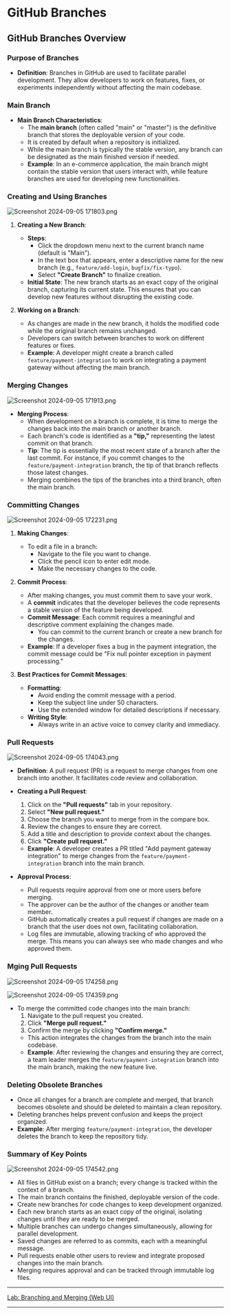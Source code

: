 # GitHub Branches


## GitHub Branches Overview 

### Purpose of Branches
- **Definition**: Branches in GitHub are used to facilitate parallel development. They allow developers to work on features, fixes, or experiments independently without affecting the main codebase.
  
### Main Branch
- **Main Branch Characteristics**:
  - The **main branch** (often called "main" or "master") is the definitive branch that stores the deployable version of your code.
  - It is created by default when a repository is initialized.
  - While the main branch is typically the stable version, any branch can be designated as the main finished version if needed.
  - **Example**: In an e-commerce application, the main branch might contain the stable version that users interact with, while feature branches are used for developing new functionalities.

### Creating and Using Branches


![Screenshot 2024-09-05 171803.png](:/0518e107e5564107956ef68a340fa8f0)


1. **Creating a New Branch**:
   - **Steps**:
     - Click the dropdown menu next to the current branch name (default is "Main").
     - In the text box that appears, enter a descriptive name for the new branch (e.g., `feature/add-login`, `bugfix/fix-typo`).
     - Select **"Create Branch"** to finalize creation.
   - **Initial State**: The new branch starts as an exact copy of the original branch, capturing its current state. This ensures that you can develop new features without disrupting the existing code.

2. **Working on a Branch**:
   - As changes are made in the new branch, it holds the modified code while the original branch remains unchanged.
   - Developers can switch between branches to work on different features or fixes.
   - **Example**: A developer might create a branch called `feature/payment-integration` to work on integrating a payment gateway without affecting the main branch.

### Merging Changes


![Screenshot 2024-09-05 171913.png](:/e012dddf68e14c1b8acf92c48dc4ab6c)


- **Merging Process**:
  - When development on a branch is complete, it is time to merge the changes back into the main branch or another branch.
  - Each branch's code is identified as a **"tip,"** representing the latest commit on that branch.
  - **Tip**: The tip is essentially the most recent state of a branch after the last commit. For instance, if you commit changes to the `feature/payment-integration` branch, the tip of that branch reflects those latest changes.
  - Merging combines the tips of the branches into a third branch, often the main branch.

### Committing Changes


![Screenshot 2024-09-05 172231.png](:/95b28d08411a42938e5ae16ba39c5a29)


1. **Making Changes**:
   - To edit a file in a branch:
     - Navigate to the file you want to change.
     - Click the pencil icon to enter edit mode.
     - Make the necessary changes to the code.

2. **Commit Process**:
   - After making changes, you must commit them to save your work.
   - A **commit** indicates that the developer believes the code represents a stable version of the feature being developed.
   - **Commit Message**: Each commit requires a meaningful and descriptive comment explaining the changes made.
     - You can commit to the current branch or create a new branch for the changes.
   - **Example**: If a developer fixes a bug in the payment integration, the commit message could be "Fix null pointer exception in payment processing."

3. **Best Practices for Commit Messages**:
   - **Formatting**: 
     - Avoid ending the commit message with a period.
     - Keep the subject line under 50 characters.
     - Use the extended window for detailed descriptions if necessary.
   - **Writing Style**: 
     - Always write in an active voice to convey clarity and immediacy.

### Pull Requests


![Screenshot 2024-09-05 174043.png](:/7ec8a59e8cd9403c8b670f1954b10d3a)


- **Definition**: A pull request (PR) is a request to merge changes from one branch into another. It facilitates code review and collaboration.
- **Creating a Pull Request**:
  1. Click on the **"Pull requests"** tab in your repository.
  2. Select **"New pull request."**
  3. Choose the branch you want to merge from in the compare box.
  4. Review the changes to ensure they are correct.
  5. Add a title and description to provide context about the changes.
  6. Click **"Create pull request."**
  - **Example**: A developer creates a PR titled "Add payment gateway integration" to merge changes from the `feature/payment-integration` branch into the main branch.

- **Approval Process**:
  - Pull requests require approval from one or more users before merging.
  - The approver can be the author of the changes or another team member.
  - GitHub automatically creates a pull request if changes are made on a branch that the user does not own, facilitating collaboration.
  - Log files are immutable, allowing tracking of who approved the merge. This means you can always see who made changes and who approved them.

### Mging Pull Requests


![Screenshot 2024-09-05 174258.png](:/cecb4f7311cc438784afd04df8d63c6e)



![Screenshot 2024-09-05 174359.png](:/6736ad533b1b4fd0bea8af458a6e4d0e)


- To merge the committed code changes into the main branch:
  1. Navigate to the pull request you created.
  2. Click **"Merge pull request."**
  3. Confirm the merge by clicking **"Confirm merge."**
  - This action integrates the changes from the branch into the main codebase.
  - **Example**: After reviewing the changes and ensuring they are correct, a team leader merges the `feature/payment-integration` branch into the main branch, making the new feature live.

### Deleting Obsolete Branches
- Once all changes for a branch are complete and merged, that branch becomes obsolete and should be deleted to maintain a clean repository.
- Deleting branches helps prevent confusion and keeps the project organized.
- **Example**: After merging `feature/payment-integration`, the developer deletes the branch to keep the repository tidy.

### Summary of Key Points


![Screenshot 2024-09-05 174542.png](:/d87440e2ca484aafa1f2027ed54f7390)


- All files in GitHub exist on a branch; every change is tracked within the context of a branch.
- The main branch contains the finished, deployable version of the code.
- Create new branches for code changes to keep development organized.
- Each new branch starts as an exact copy of the original, isolating changes until they are ready to be merged.
- Multiple branches can undergo changes simultaneously, allowing for parallel development.
- Saved changes are referred to as commits, each with a meaningful message.
- Pull requests enable other users to review and integrate proposed changes into the main branch.
- Merging requires approval and can be tracked through immutable log files.

--- 

[Lab: Branching and Merging (Web UI)](https://author-ide.skills.network/render?token=eyJhbGciOiJIUzI1NiIsInR5cCI6IkpXVCJ9.eyJtZF9pbnN0cnVjdGlvbnNfdXJsIjoiaHR0cHM6Ly9jZi1jb3Vyc2VzLWRhdGEuczMudXMuY2xvdWQtb2JqZWN0LXN0b3JhZ2UuYXBwZG9tYWluLmNsb3VkL0lCTURldmVsb3BlclNraWxsc05ldHdvcmstQ0QwMTAxRU4tU2tpbGxzTmV0d29yay9sYWJzL0dpdEh1YkxhYnMvR2l0SHViMl9CcmFuY2hfTWVyZ2UubWQiLCJ0b29sX3R5cGUiOiJpbnN0cnVjdGlvbmFsLWxhYiIsImFkbWluIjpmYWxzZSwiaWF0IjoxNzExNjM4NTc3fQ.Th_Me50v-rgEWMgh9_EFkN3mdygNpNrRmDVa3eRUDAA  "IBM's Note link with IMGs")

_____
